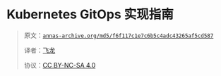 # Kubernetes GitOps 实现指南

> 原文：[`annas-archive.org/md5/f6f117c1e7c6b5c4adc43265af5cd587`](https://annas-archive.org/md5/f6f117c1e7c6b5c4adc43265af5cd587)
> 
> 译者：[飞龙](https://github.com/wizardforcel)
> 
> 协议：[CC BY-NC-SA 4.0](http://creativecommons.org/licenses/by-nc-sa/4.0/)